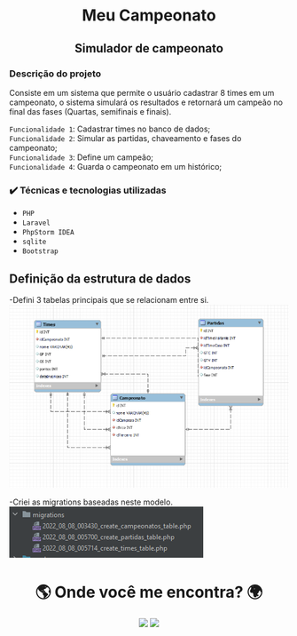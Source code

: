 <h1 align="center">Meu Campeonato</h1>
<h2 align="center">Simulador de campeonato</h2>

<h3> Descrição do projeto </h3>

Consiste em um sistema que permite o usuário cadastrar 8 times em um campeonato, o sistema simulará os resultados e retornará um campeão no final das fases (Quartas, semifinais e finais).

`Funcionalidade 1`: Cadastrar times no banco de dados;</br>
`Funcionalidade 2`: Simular as partidas, chaveamento e fases do campeonato;</br>
`Funcionalidade 3`: Define um campeão;</br>
`Funcionalidade 4`: Guarda o campeonato em um histórico;</br>


<h3> ✔️ Técnicas e tecnologias utilizadas </h3>
 
- ``PHP``
- ``Laravel``
- ``PhpStorm IDEA``
- ``sqlite`` 
- ``Bootstrap``


## Definição da estrutura de dados

-Defini 3 tabelas principais que se relacionam entre si.</br>
![Modelo do banco](https://github.com/hallisonbrancalhao/Meu-Campeonato/blob/master/assets/modelo-banco.png?raw=true) </br>

-Criei as migrations baseadas neste modelo.</br>
![Modelo do banco](https://github.com/hallisonbrancalhao/Meu-Campeonato/blob/master/assets/migrations.png?raw=true)

<h1 align="center">🌎 Onde você me encontra? 🌍</h1>

                                    
<div align="center" >  
  <a href = "mailto:hallison.o.b@gmail.com"><img src="https://img.shields.io/badge/Gmail-D14836?style=for-the-badge&logo=gmail&logoColor=white" target="_blank"></a>
  <a href="https://www.linkedin.com/in/hallison-brancalhao/" target="_blank"><img src="https://img.shields.io/badge/-LinkedIn-%230077B5?style=for-the-badge&logo=linkedin&logoColor=white" target="_blank"></a> 
</div
